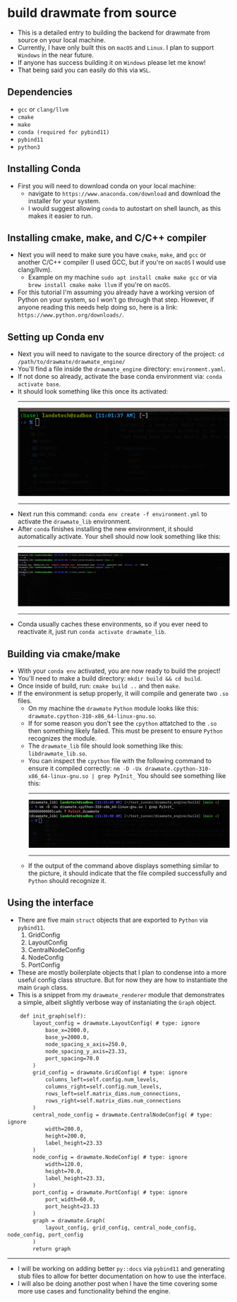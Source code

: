 # build drawmate from source
- This is a detailed entry to building the backend for drawmate from source on your local machine.
- Currently, I have only built this on ```macOS``` and ```Linux```. I plan to support ```Windows``` in the near future.
- If anyone has success building it on ```Windows``` please let me know!
- That being said you can easily do this via ```WSL```.

## Dependencies
- ```gcc``` or ```clang/llvm```
- ```cmake```
- ```make```
- ```conda (required for pybind11)```
- ```pybind11```
- ```python3```

## Installing Conda
- First you will need to download conda on your local machine:
    - navigate to ```https://www.anaconda.com/download``` and download the installer for your system.
    - I would suggest allowing ```conda``` to autostart on shell launch, as this makes it easier to run.

## Installing cmake, make, and C/C++ compiler
- Next you will need to make sure you have ```cmake```, ```make```, and ```gcc``` or another C/C++ compiler (I used GCC, but if you're on ```macOS``` I would use clang/llvm).
    - Example on my machine ```sudo apt install cmake make gcc``` or via ```brew install cmake make llvm``` if you're on ```macOS```.
- For this tutorial I'm assuming you already have a working version of Python on your system, so I won't go through that step.
  However, if anyone reading this needs help doing so, here is a link: ```https://www.python.org/downloads/```.

## Setting up Conda env
- Next you will need to navigate to the source directory of the project: ```cd /path/to/drawmate/drawmate_engine/```
- You'll find a file inside the ```drawmate_engine``` directory: ```environment.yaml```.
- If not done so already, activate the base conda environment via: ```conda activate base```.
- It should look something like this once its activated: 
    ***
    !["Conda env snapshot"](./images/conda_base_env_snapshot.png "Conda base")
    ***
- Next run this command: ```conda env create -f environment.yml``` to activate the ```drawmate_lib``` environment.
- After ```conda``` finishes installing the new environment, it should automatically activate. 
  Your shell should now look something like this: 
    ***
    !["Conda drawmate_lib env snapshot"](./images/conda_drawmate_lib_env_snapshot.png "Conda drawmate_lib")
    ***
- Conda usually caches these environments, so if you ever need to reactivate it, just run ```conda activate drawmate_lib```.

## Building via cmake/make
- With your ```conda env``` activated, you are now ready to build the project!
- You'll need to make a build directory: ```mkdir build && cd build```.
- Once inside of build, run: ```cmake build ..``` and then ```make```.
- If the environment is setup properly, it will compile and generate two ```.so``` files.
    - On my machine the ```drawmate``` ```Python``` module looks like this: ```drawmate.cpython-310-x86_64-linux-gnu.so```.
    - If for some reason you don't see the ```cpython``` attatched to the ```.so``` then something likely failed. This must be present
      to ensure ```Python``` recognizes the module.
    - The ```drawmate_lib``` file should look something like this: ```libdrawmate_lib.so```.
    - You can inspect the ```cpython``` file with the following command to ensure it compiled correctly: ```nm -D -Ux drawmate.cpython-310-x86_64-linux-gnu.so | grep PyInit_```
      You should see something like this:
        ***
        !["nm inspect command"](./images/nm_so_inspect.png "nm command")
        ***
    - If the output of the command above displays something similar to the picture, it should indicate that the file compiled successfully and ```Python```
      should recognize it.

## Using the interface
- There are five main ```struct``` objects that are exported to ```Python``` via ```pybind11```.
    1. GridConfig
    2. LayoutConfig
    3. CentralNodeConfig
    4. NodeConfig
    5. PortConfig
- These are mostly boilerplate objects that I plan to condense into a more useful config class structure. But for now they are how to instantiate the main
  ```Graph``` class.
- This is a snippet from my ```drawmate_renderer``` module that demonstrates a simple, albeit slightly verbose way of instaniating the ```Graph``` object.
```
    def init_graph(self):
        layout_config = drawmate.LayoutConfig( # type: ignore
            base_x=2000.0,
            base_y=2000.0,
            node_spacing_x_axis=250.0,
            node_spacing_y_axis=23.33,
            port_spacing=70.0
        )
        grid_config = drawmate.GridConfig( # type: ignore
            columns_left=self.config.num_levels,
            columns_right=self.config.num_levels,
            rows_left=self.matrix_dims.num_connections,
            rows_right=self.matrix_dims.num_connections
        )
        central_node_config = drawmate.CentralNodeConfig( # type: ignore
            width=200.0,
            height=200.0,
            label_height=23.33
        )
        node_config = drawmate.NodeConfig( # type: ignore
            width=120.0,
            height=70.0,
            label_height=23.33,
        )
        port_config = drawmate.PortConfig( # type: ignore
            port_width=60.0,
            port_height=23.33
        )
        graph = drawmate.Graph(
            layout_config, grid_config, central_node_config, node_config, port_config
        )
        return graph
```
***
- I will be working on adding better ```py::docs``` via ```pybind11``` and generating stub files to allow for better documentation on how to use the interface. 
- I will also be doing another post when I have the time covering some more use cases and functionality behind the engine.